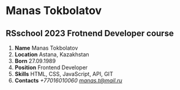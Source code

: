 # Manas Tokbolatov 
## RSschool 2023 Frotnend Developer course

1. **Name** Manas Tokbolatov
2. **Location** Astana, Kazakhstan
3. **Born** 27.09.1989
4. **Position** Frontend Developer
5. **Skills** HTML, CSS, JavaScript, API, GIT
6. **Contacts** *+77016010060* *manas.t@mail.ru*